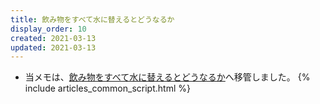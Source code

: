 ```yaml
---
title: 飲み物をすべて水に替えるとどうなるか
display_order: 10
created: 2021-03-13
updated: 2021-03-13
---
```

- 当メモは、[飲み物をすべて水に替えるとどうなるか](https://thinktwice.tech/life/eat/change_all_drinks_to_water/)へ移管しました。
{% include articles_common_script.html %}
